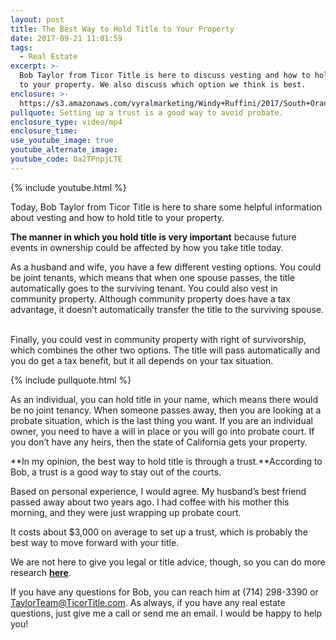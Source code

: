 ```yaml
---
layout: post
title: The Best Way to Hold Title to Your Property
date: 2017-09-21 11:01:59
tags:
  - Real Estate
excerpt: >-
  Bob Taylor from Ticor Title is here to discuss vesting and how to hold title
  to your property. We also discuss which option we think is best.
enclosure: >-
  https://s3.amazonaws.com/vyralmarketing/Windy+Ruffini/2017/South+Orange+County+Real+Estate-+Vesting.mp4
pullquote: Setting up a trust is a good way to avoid probate.
enclosure_type: video/mp4
enclosure_time:
use_youtube_image: true
youtube_alternate_image:
youtube_code: Oa2TPnpjLTE
---
```



{% include youtube.html %}

Today, Bob Taylor from Ticor Title is here to share some helpful information about vesting and how to hold title to your property.&nbsp;

**The manner in which you hold title is very important** because future events in ownership could be affected by how you take title today.&nbsp;

As a husband and wife, you have a few different vesting options. You could be joint tenants, which means that when one spouse passes, the title automatically goes to the surviving tenant. You could also vest in community property. Although community property does have a tax advantage, it doesn’t automatically transfer the title to the surviving spouse. &nbsp;

Finally, you could vest in community property with right of survivorship, which combines the other two options. The title will pass automatically and you do get a tax benefit, but it all depends on your tax situation.&nbsp;

{% include pullquote.html %}

As an individual, you can hold title in your name, which means there would be no joint tenancy. When someone passes away, then you are looking at a probate situation, which is the last thing you want. If you are an individual owner, you need to have a will in place or you will go into probate court. If you don’t have any heirs, then the state of California gets your property.&nbsp;

**In my opinion, the best way to hold title is through a trust.**According to Bob, a trust is a good way to stay out of the courts.

Based on personal experience, I would agree. My husband’s best friend passed away about two years ago. I had coffee with his mother this morning, and they were just wrapping up probate court.&nbsp;

It costs about $3,000 on average to set up a trust, which is probably the best way to move forward with your title.&nbsp;

We are not here to give you legal or title advice, though, so you can do more research **[here](http://ticoroc.com/services/)**.

If you have any questions for Bob, you can reach him at (714) 298-3390 or [TaylorTeam@TicorTitle.com](javascript:void(location.href='mailto:'+String.fromCharCode(84,97,121,108,111,114,84,101,97,109,64,84,105,99,111,114,84,105,116,108,101,46,99,111,109))). As always, if you have any real estate questions, just give me a call or send me an email. I would be happy to help you!